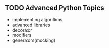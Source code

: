 ## TODO Advanced Python Topics

- implementing algorithms
- advanced libraries
- decorator
- modifiers
- generators(mocking)
